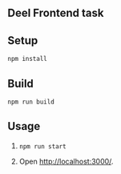 Deel Frontend task 
---

Setup
---

```
npm install
```

Build
---

```
npm run build
```

Usage
---

1. `npm run start`

2. Open [http://localhost:3000/](http://localhost:3000/).

